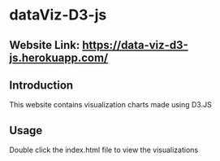 # dataViz-D3-js

## Website Link: https://data-viz-d3-js.herokuapp.com/

## Introduction
This website contains visualization charts made using D3.JS

## Usage
Double click the index.html file to view the visualizations
